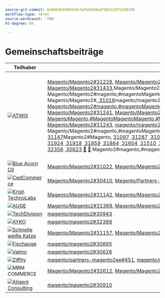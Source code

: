 ```yaml
---
source-git-commit: 8a9864bb9881b4c5a5eb018a4f8b31267519819b
workflow-type: tm+mt
source-wordcount: '748'
ht-degree: 0%

---
```

# Gemeinschaftsbeiträge

| Teilhaber | Pull-Anforderungen | Verwandte GitHub-Probleme |
| ------- | ------- | ------- |
| <a target="_blank" href="https://partners.magento.com/portal/directory/?query=Atwix"><img alt="ATWIX" src="https://avatars.githubusercontent.com/t/2617739?s=400&v=4"></a> | [Magento/Magento2#31228](https://github.com/magento/magento2/pull/31228), [Magento/Magento2#31025](https://github.com/magento/magento2/pull/31025), [Magento/Magento2#30996](https://github.com/magento/magento2/pull/30996), [Magento/Magento2#31128](https://github.com/magento/magento2/pull/31128), [Magento/Magento2#31053](https://github.com/magento/magento2/pull/31053), [Magento/Magento2#30837](https://github.com/magento/magento2/pull/30837), [Magento/Magento2#31433](https://github.com/magento/magento2/pull/31433),Magento/Magento2#31079[,Magento/Magento2#31013](https://github.com/magento/magento2/pull/31079),Magento/Magento2#31261[,Magento/Magento2#](https://github.com/magento/magento2/pull/31013), Magento/Magento2#[, Magento/Magento2#](https://github.com/magento/magento2/pull/31261), Magento/Magento2#magento,#magentoMagento,#magentoMagentoMagentoMagento2,,#magentoMagentoMagentoMagentoMagentoMagentoMagentoMagentoMagentoMagentoMagentoMagentoMagentoMagentoMagentoMagentoMagentoMagentoMagentoMagento2, Magento/Magento2#[, 31016](https://github.com/magento/magento2/pull/31016)magento/magento2#[, magento/magento2#magento,magento/magento2#magento,magento/magento2#max,,magento/magento2#max, Magento/Magento2#30986](https://github.com/magento/magento2/pull/30986), Magento/Magento2#[, Magento/Magento2#magento,#magentoMagento,#magentoMagentoMagentoMagento2,,#magentoMagentoMagentoMagentoMagentoMagentoMagentoMagentoMagentoMagentoMagentoMagentoMagentoMagentoMagentoMagentoMagentoMagentoMagentoMagento2, Magento/Magento2#31241](https://github.com/magento/magento2/pull/31241), [Magento/Magento2EE#280, Magento/Magento2#Magento, MagentoMagento,#MagentoMagentoMagento,#MagentoMagentoMagentoMagentoMagentoMagentoMagentoMagentoMagentoMagentoMagentoMagentoMagentoMagentoMagentoMagentoMagentoMagento.MagentoMagentoMagentoMagentoMagentoMagentoMagentoMagentoMagento Magento/Magento2#31243](https://github.com/magento/magento2/pull/31243), [magento/magento2#31221](https://github.com/magento/magento2/pull/31221), magento/magento2#magento,magento/magento2#magento,magento/magento2#max,,magento/magento2#max, Magento/Magento2#[, Magento/Magento2#31123](https://github.com/magento/magento2/pull/31123), Magento/Magento2#magento,#magentoMagento,#magentoMagentoMagentoMagento2,,#magentoMagentoMagentoMagentoMagentoMagentoMagentoMagentoMagentoMagentoMagentoMagentoMagentoMagentoMagentoMagentoMagentoMagentoMagentoMagento2, toMagento2#[, 31147](https://github.com/magento/magento2/pull/31147)Magento2#Magento, [31097](https://github.com/magento/magento2/pull/31097) [&#x200B; 31287](https://github.com/magento/magento2/pull/31287) [&#x200B; 31099](https://github.com/magento/magento2/pull/31099) [&#x200B; 31420](https://github.com/magento/magento2/pull/31420) [&#x200B; 31320](https://github.com/magento/magento2/pull/31320) [&#x200B; 30776](https://github.com/magento/magento2/pull/30776) [&#x200B; 31564](https://github.com/magento/magento2/pull/31564) [&#x200B; 31827](https://github.com/magento/magento2/pull/31827) [&#x200B; 31592](https://github.com/magento/magento2/pull/31592) [&#x200B; 31634](https://github.com/magento/magento2/pull/31634) [&#x200B; 31436](https://github.com/magento/magento2/pull/31436) [&#x200B; 31371](https://github.com/magento/magento2/pull/31371) [&#x200B; 31323](https://github.com/magento/magento2/pull/31323) [&#x200B; 31057](https://github.com/magento/magento2/pull/31057) [&#x200B; 31009](https://github.com/magento/magento2/pull/31009) [&#x200B; 31595](https://github.com/magento/magento2/pull/31595) [&#x200B; 31452](https://github.com/magento/magento2/pull/31452) [&#x200B; 31458](https://github.com/magento/magento2/pull/31458) [&#x200B; 31487](https://github.com/magento/magento2/pull/31487) [&#x200B; 31418](https://github.com/magento/magento2/pull/31418) [&#x200B; 31240](https://github.com/magento/magento2/pull/31240) [&#x200B; 31603](https://github.com/magento/magento2/pull/31603) [&#x200B; 31601](https://github.com/magento/magento2/pull/31601) [&#x200B; 31394](https://github.com/magento/magento2/pull/31394) [&#x200B; 31247](https://github.com/magento/magento2/pull/31247) [&#x200B; 31508](https://github.com/magento/magento2/pull/31508) [&#x200B; 31449](https://github.com/magento/magento2/pull/31449) [&#x200B; 31776](https://github.com/magento/magento2/pull/31776) [&#x200B; 31788](https://github.com/magento/magento2/pull/31788) [&#x200B; 29047](https://github.com/magento/magento2/pull/29047) [&#128279;](https://github.com/magento/partners-magento2ee/pull/280) [&#x200B; 32071](https://github.com/magento/magento2/pull/32071) [&#x200B; 31936](https://github.com/magento/magento2/pull/31936) [&#x200B; 31924](https://github.com/magento/magento2/pull/31924) [&#x200B; 31918](https://github.com/magento/magento2/pull/31918) [&#x200B; 31859](https://github.com/magento/magento2/pull/31859) [&#x200B; 31864](https://github.com/magento/magento2/pull/31864) [&#x200B; 31604](https://github.com/magento/magento2/pull/31604) [&#x200B; 31510](https://github.com/magento/magento2/pull/31510) [&#x200B; 31512](https://github.com/magento/magento2/pull/31512) [&#x200B; 31502](https://github.com/magento/magento2/pull/31502) [&#x200B; 31488](https://github.com/magento/magento2/pull/31488) [&#x200B; 31454](https://github.com/magento/magento2/pull/31454) [&#x200B; 31507](https://github.com/magento/magento2/pull/31507) [&#x200B; 31164](https://github.com/magento/magento2/pull/31164) [&#x200B; 31568](https://github.com/magento/magento2/pull/31568) [&#x200B; 31569](https://github.com/magento/magento2/pull/31569) [&#x200B; 31851](https://github.com/magento/magento2/pull/31851) [&#x200B; 32078](https://github.com/magento/magento2/pull/32078) [&#x200B; 31953](https://github.com/magento/magento2/pull/31953) [&#x200B; 31961](https://github.com/magento/magento2/pull/31961) [&#x200B; 30850](https://github.com/magento/magento2/pull/30850) [&#x200B; 31395](https://github.com/magento/magento2/pull/31395) [&#x200B; 31390](https://github.com/magento/magento2/pull/31390) [&#x200B; 31451](https://github.com/magento/magento2/pull/31451) [&#x200B; 32467](https://github.com/magento/magento2/pull/32467) [&#x200B; 32477](https://github.com/magento/magento2/pull/32477) [&#x200B; 32524](https://github.com/magento/magento2/pull/32524) [&#x200B; 32517](https://github.com/magento/magento2/pull/32517) [&#x200B; 32463](https://github.com/magento/magento2/pull/32463) [&#x200B; 32498](https://github.com/magento/magento2/pull/32498) [&#x200B; 32288](https://github.com/magento/magento2/pull/32288) [&#x200B; 32353](https://github.com/magento/magento2/pull/32353) [&#x200B; 32539](https://github.com/magento/magento2/pull/32539) [&#x200B; 32465](https://github.com/magento/magento2/pull/32465) [&#x200B; 32295](https://github.com/magento/magento2/pull/32295) [&#x200B; 32759](https://github.com/magento/magento2/pull/32759) [&#x200B; 31938](https://github.com/magento/magento2/pull/31938) [&#x200B; 32356](https://github.com/magento/magento2/pull/32356) [&#x200B; 30623](https://github.com/magento/magento2/pull/30623) [&#128279;](https://github.com/magento/partners-magento2ee/pull/539) [&#128279;](https://github.com/magento/partners-magento2ee/pull/540) Magento2#magento,#magento2,#magentoMagento,#magento,#magento,#magento,#magento2,,,magento399,.magento-magento2ee,,,…magento-magento2ee#540, | [Magento/Magento2#31233](https://github.com/magento/magento2/issues/31233), [Magento/Magento2#31031](https://github.com/magento/magento2/issues/31031), [Magento/Magento2#31056](https://github.com/magento/magento2/issues/31056), [Magento/Magento2#31130](https://github.com/magento/magento2/issues/31130), [Magento/Magento2#31074](https://github.com/magento/magento2/issues/31074), [Magento/Magento2#30858](https://github.com/magento/magento2/issues/30858), [Magento/Magento2#31438](https://github.com/magento/magento2/issues/31438),Magento/Magento2#31160[,Magento/Magento2#31034](https://github.com/magento/magento2/issues/31160),Magento/Magento2#31168[,Magento/Magento2#](https://github.com/magento/magento2/issues/31034), Magento/Magento2#[, Magento/Magento2#](https://github.com/magento/magento2/issues/31168), Magento/Magento2#magento,#magentoMagento,#magentoMagentoMagentoMagento2,,#magentoMagentoMagentoMagentoMagentoMagentoMagentoMagentoMagentoMagentoMagentoMagentoMagentoMagentoMagentoMagentoMagentoMagentoMagentoMagento2, Magento/Magento2#[, 31033](https://github.com/magento/magento2/issues/31033)magento/magento2#[, magento/magento2#magento,magento/magento2#magento,magento/magento2#max,,magento/magento2#max, Magento/Magento2#31039](https://github.com/magento/magento2/issues/31039), Magento/Magento2#[, Magento/Magento2#magento,#magentoMagento,#magentoMagentoMagentoMagento2,,#magentoMagentoMagentoMagentoMagentoMagentoMagentoMagentoMagentoMagentoMagentoMagentoMagentoMagentoMagentoMagentoMagentoMagentoMagentoMagento2, Magento/Partners-Magento2ee#31250](https://github.com/magento/magento2/issues/31250)Partner, Magento2ee#Magento,Magento/Partners-Magento2ee,#MagentoMagentoMagento,#MagentoMagentoMagento,#MagentoMagentoMagentoMagentoMagentoMagentoMagentoMagentoMagentoMagentoMagentoMagentoMagentoMagento2#[MagentoMagentoMagento2#31249](https://github.com/magento/magento2/issues/31249) Magento/Magento2#[, Magento/Magento2#31234](https://github.com/magento/magento2/issues/31234), Magento/Magento2#magento,#magentoMagento,#magentoMagentoMagentoMagento2,,#magentoMagentoMagentoMagentoMagentoMagentoMagentoMagentoMagentoMagentoMagentoMagentoMagentoMagentoMagentoMagentoMagentoMagentoMagentoMagento2, Magento/Magento2#[, 31129](https://github.com/magento/magento2/issues/31129)magento/magento2#[, magento/magento2#magento,magento/magento2#magento,magento/magento2#max,,magento/magento2#max, Magento/Magento2#31153](https://github.com/magento/magento2/issues/31153), Magento/Magento2#[, Magento/Magento2#magento,#magentoMagentoMagentoMagentoMagento,#451,#magentoMagentoMagentoMagentoMagentoMagentoMagentoMagentoMagentoMagentoMagentoMagentoMagentoMagentoMagentoMagentoMagentoMagentoMagentoMagento,#31132](https://github.com/magento/magento2/issues/31132) [&#x200B; 31290](https://github.com/magento/magento2/issues/31290) [&#x200B; 31131](https://github.com/magento/magento2/issues/31131) [&#x200B; 31440](https://github.com/magento/magento2/issues/31440) [&#x200B; 31327](https://github.com/magento/magento2/issues/31327) [&#x200B; 30784](https://github.com/magento/magento2/issues/30784) [&#x200B; 31575](https://github.com/magento/magento2/issues/31575) [&#x200B; 31844](https://github.com/magento/magento2/issues/31844) [&#x200B; 31628](https://github.com/magento/magento2/issues/31628) [&#x200B; 31647](https://github.com/magento/magento2/issues/31647) [&#x200B; 31437](https://github.com/magento/magento2/issues/31437) [&#x200B; 31442](https://github.com/magento/magento2/issues/31442) [&#x200B; 31325](https://github.com/magento/magento2/issues/31325) [&#x200B; 31073](https://github.com/magento/magento2/issues/31073) [&#x200B; 31036](https://github.com/magento/magento2/issues/31036) [&#x200B; 31627](https://github.com/magento/magento2/issues/31627) [&#x200B; 31632](https://github.com/magento/magento2/issues/31632) [&#x200B; 31522](https://github.com/magento/magento2/issues/31522) [&#x200B; 31521](https://github.com/magento/magento2/issues/31521) [&#x200B; 31441](https://github.com/magento/magento2/issues/31441) [&#x200B; 31251](https://github.com/magento/magento2/issues/31251) [&#x200B; 31624](https://github.com/magento/magento2/issues/31624) [&#x200B; 31626](https://github.com/magento/magento2/issues/31626) [&#x200B; 31403](https://github.com/magento/magento2/issues/31403) [&#x200B; 31248](https://github.com/magento/magento2/issues/31248) [&#x200B; 31516](https://github.com/magento/magento2/issues/31516) [&#x200B; 31524](https://github.com/magento/magento2/issues/31524) [&#x200B; 31801](https://github.com/magento/magento2/issues/31801) [&#x200B; 28522](https://github.com/magento/magento2/issues/28522) [&#x200B; 28586](https://github.com/magento/partners-magento2ee/issues/28586) [&#x200B; 31435](https://github.com/magento/partners-magento2ee/issues/31435) [&#x200B; 31560](https://github.com/magento/partners-magento2ee/issues/31560) [&#x200B; 31561](https://github.com/magento/partners-magento2ee/issues/31561) [&#x200B; 32072](https://github.com/magento/magento2/issues/32072) [&#x200B; 31937](https://github.com/magento/magento2/issues/31937) [&#x200B; 31902](https://github.com/magento/magento2/issues/31902) [&#x200B; 31860](https://github.com/magento/magento2/issues/31860) [&#x200B; 31865](https://github.com/magento/magento2/issues/31865) [&#x200B; 31623](https://github.com/magento/magento2/issues/31623) [&#x200B; 31515](https://github.com/magento/magento2/issues/31515) [&#x200B; 31514](https://github.com/magento/magento2/issues/31514) [&#x200B; 31519](https://github.com/magento/magento2/issues/31519) [&#x200B; 31520](https://github.com/magento/magento2/issues/31520) [&#x200B; 31517](https://github.com/magento/magento2/issues/31517) [&#x200B; 31075](https://github.com/magento/magento2/issues/31075) [&#x200B; 31574](https://github.com/magento/magento2/issues/31574) [&#x200B; 31573](https://github.com/magento/magento2/issues/31573) [&#x200B; 31852](https://github.com/magento/magento2/issues/31852) [&#x200B; 32079](https://github.com/magento/magento2/issues/32079) [&#x200B; 31954](https://github.com/magento/magento2/issues/31954) [&#x200B; 31962](https://github.com/magento/magento2/issues/31962) [&#x200B; 30855](https://github.com/magento/magento2/issues/30855) [&#x200B; 30645](https://github.com/magento/magento2/issues/30645) [&#x200B; 31523](https://github.com/magento/magento2/issues/31523) [&#x200B; 32505](https://github.com/magento/magento2/issues/32505) [&#x200B; 32504](https://github.com/magento/magento2/issues/32504) [&#x200B; 32583](https://github.com/magento/magento2/issues/32583) [&#x200B; 32518](https://github.com/magento/magento2/issues/32518) [&#x200B; 32507](https://github.com/magento/magento2/issues/32507) [&#x200B; 32569](https://github.com/magento/magento2/issues/32569) [&#x200B; 32502](https://github.com/magento/magento2/issues/32502) [&#x200B; 32379](https://github.com/magento/magento2/issues/32379) [&#x200B; 32279](https://github.com/magento/magento2/issues/32279) [&#x200B; 32568](https://github.com/magento/magento2/issues/32568) [&#x200B; 32506](https://github.com/magento/magento2/issues/32506) [&#x200B; 32377](https://github.com/magento/magento2/issues/32377) [&#128279;](https://github.com/magento/magento2/issues/4451) [&#x200B; 32577](https://github.com/magento/magento2/issues/32577) [&#x200B; 29631](https://github.com/magento/magento2/issues/29631) [&#x200B; 30210](https://github.com/magento/magento2/issues/30210) [&#x200B; 32574](https://github.com/magento/partners-magento2ee/issues/32574) [&#x200B; 32928](https://github.com/magento/partners-magento2ee/issues/32928) |
| <a target="_blank" href="https://solutionpartners.adobe.com/s/directory/detail/blue+acorn+ici"><img alt="Blue Acorn CII" src="https://avatars.githubusercontent.com/t/2916141?s=400&v=4"></a> | [Magento/Magento2#31022](https://github.com/magento/magento2/pull/31022), [Magento/Magento2#28926](https://github.com/magento/magento2/pull/28926), [Magento/Magento2#30992](https://github.com/magento/magento2/pull/30992), [Magento/Magento2#30881](https://github.com/magento/magento2/pull/30881), [Magento/Magento2#30938](https://github.com/magento/magento2/pull/30938), [Magento/Magento2#31621](https://github.com/magento/magento2/pull/31621) | [Magento/Magento2#30265](https://github.com/magento/magento2/issues/30265), [Magento/Magento2#29528](https://github.com/magento/magento2/issues/29528), [Magento/Magento2#30286](https://github.com/magento/magento2/issues/30286), [Magento/Magento2#30880](https://github.com/magento/magento2/issues/30880), [Magento/Magento2#29690](https://github.com/magento/magento2/issues/29690), [Magento/Magento2#27678](https://github.com/magento/magento2/issues/27678) |
| <a target="_blank" href="https://partners.magento.com/portal/directory/?query=Cedcommerce"><img alt="CedCommerce" src="https://avatars.githubusercontent.com/t/3028824?s=400&v=4"></a> | [Magento/Magento2#30410](https://github.com/magento/magento2/pull/30410), [Magento/Partners-Magento2EE#444](https://github.com/magento/partners-magento2ee/pull/444), [Magento/Magento2#31736](https://github.com/magento/magento2/pull/31736), [Magento/Magento2#31584](https://github.com/magento/magento2/pull/31584), [Magento/Partners-Magento2EE#449](https://github.com/magento/partners-magento2ee/pull/449) | [magento/magento2#30424](https://github.com/magento/magento2/issues/30424), [magento/partners-magento2ee#31111](https://github.com/magento/partners-magento2ee/issues/31111), [magento/magento2#31660](https://github.com/magento/magento2/issues/31660), [magento/partners-magento2ee#31331](https://github.com/magento/partners-magento2ee/issues/31331) |
| <a target="_blank" href="https://solutionpartners.adobe.com/s/directory/detail/krish+technolabs"><img alt="Krish TechnoLabs" src="https://avatars.githubusercontent.com/t/2849637?s=400&v=4"></a> | [Magento/Magento2#31142](https://github.com/magento/magento2/pull/31142), [Magento/Magento2#29991](https://github.com/magento/magento2/pull/29991), [Magento/Magento2#31208](https://github.com/magento/magento2/pull/31208), [Magento/Magento2#29804](https://github.com/magento/magento2/pull/29804) | [Magento/Magento2#30911](https://github.com/magento/magento2/issues/30911), [Magento/Magento2#29936](https://github.com/magento/magento2/issues/29936), [Magento/Magento2#31188](https://github.com/magento/magento2/issues/31188), [Magento/Magento2#29365](https://github.com/magento/magento2/issues/29365), [Magento/Magento2#29805](https://github.com/magento/magento2/issues/29805) |
| <a target="_blank" href="https://partners.magento.com/portal/directory/?query=EY"><img alt="AUGE" src="https://avatars.githubusercontent.com/t/3415735?s=400&v=4"></a> | [Magento/Magento2#31369](https://github.com/magento/magento2/pull/31369), [Magento/Magento2#30615](https://github.com/magento/magento2/pull/30615), [Magento/Magento2#31490](https://github.com/magento/magento2/pull/31490), [Magento/Partners-Magento2EE#445](https://github.com/magento/partners-magento2ee/pull/445) | [Magento/Magento2#4451](https://github.com/magento/magento2/issues/4451), [Magento/Magento2#29302](https://github.com/magento/magento2/issues/29302), [Magento/Partners-Magento2EE#31196](https://github.com/magento/partners-magento2ee/issues/31196) |
| <a target="_blank" href="https://partners.magento.com/portal/directory/?query=TechDivision"><img alt="TechDivision" src="https://avatars.githubusercontent.com/t/2617775?s=400&v=4"></a> | [magento/magento2#30943](https://github.com/magento/magento2/pull/30943) | [magento/magento2#30936](https://github.com/magento/magento2/issues/30936) |
| <a target="_blank" href="https://partners.magento.com/portal/directory/?query=AYKO"><img alt="AYKO" src="https://avatars.githubusercontent.com/t/2841512?s=400&v=4"></a> | [magento/magento2#32389](https://github.com/magento/magento2/pull/32389) | [magento/magento2#32088](https://github.com/magento/magento2/issues/32088) |
| <a target="_blank" href="https://solutionpartners.adobe.com/s/directory/detail/fast+white+cat"><img alt="Schnelle weiße Katze" src="https://avatars.githubusercontent.com/t/3579504?s=400&v=4"></a> | [Magento/Magento2#31157](https://github.com/magento/magento2/pull/31157), [Magento/Magento2#31886](https://github.com/magento/magento2/pull/31886) | [Magento/Magento2#30724](https://github.com/magento/magento2/issues/30724), [Magento/Magento2#30471](https://github.com/magento/magento2/issues/30471) |
| <a target="_blank" href="https://partners.magento.com/portal/directory/?query=Fisheye"><img alt="Fischauge" src="https://avatars.githubusercontent.com/t/3171724?s=400&v=4"></a> | [magento/magento2#30695](https://github.com/magento/magento2/pull/30695) | [magento/magento2#30788](https://github.com/magento/magento2/issues/30788) |
| <a target="_blank" href="https://partners.magento.com/portal/directory/?query=Vaimo"><img alt="Vaimo" src="https://avatars.githubusercontent.com/t/2617778?s=400&v=4"></a> | [magento/magento2#30626](https://github.com/magento/magento2/pull/30626) | [magento/magento2#30622](https://github.com/magento/magento2/issues/30622) |
| <a target="_blank" href="https://partners.magento.com/portal/directory/?query=Ziffity"><img alt="Ziffity" src="https://avatars.githubusercontent.com/t/3432500?s=400&v=4"></a> | [magento/partners-magento2ee#451](https://github.com/magento/partners-magento2ee/pull/451), [magento/magento2#31482](https://github.com/magento/magento2/pull/31482) | [magento/magento2#31557](https://github.com/magento/magento2/issues/31557) |
| <img alt="MRM COMMERCE" src="https://avatars.githubusercontent.com/t/3714179?s=400&v=4"></a> | [Magento/Magento2#32612](https://github.com/magento/magento2/pull/32612), [Magento/Magento2#32610](https://github.com/magento/magento2/pull/32610) | [Magento/Magento2#32578](https://github.com/magento/magento2/issues/32578), [Magento/Magento2#32658](https://github.com/magento/magento2/issues/32658) |
| <a target="_blank" href="https://solutionpartners.adobe.com/s/directory/detail/aligent+consulting"><img alt="Aligent Consulting" src="https://avatars.githubusercontent.com/t/2686050?s=400&v=4"></a> | [magento/magento2#30910](https://github.com/magento/magento2/pull/30910) | [magento/magento2#30909](https://github.com/magento/magento2/issues/30909) |
